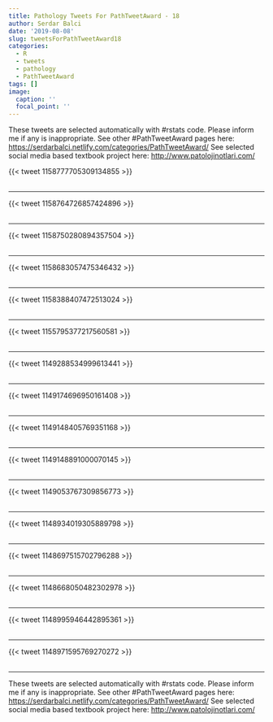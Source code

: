 ```yaml
---
title: Pathology Tweets For PathTweetAward - 18
author: Serdar Balci
date: '2019-08-08'
slug: tweetsForPathTweetAward18
categories:
  - R
  - tweets
  - pathology
  - PathTweetAward
tags: []
image:
  caption: ''
  focal_point: ''
---
```



These tweets are selected automatically with #rstats code. Please inform me if any is inappropriate.
See other #PathTweetAward pages here: https://serdarbalci.netlify.com/categories/PathTweetAward/ 
See selected social media based textbook project here: http://www.patolojinotlari.com/

{{< tweet 1158777705309134855 >}}
<br>
<br>
<hr>
{{< tweet 1158764726857424896 >}}
<br>
<br>
<hr>
{{< tweet 1158750280894357504 >}}
<br>
<br>
<hr>
{{< tweet 1158683057475346432 >}}
<br>
<br>
<hr>
{{< tweet 1158388407472513024 >}}
<br>
<br>
<hr>
{{< tweet 1155795377217560581 >}}
<br>
<br>
<hr>
{{< tweet 1149288534999613441 >}}
<br>
<br>
<hr>
{{< tweet 1149174696950161408 >}}
<br>
<br>
<hr>
{{< tweet 1149148405769351168 >}}
<br>
<br>
<hr>
{{< tweet 1149148891000070145 >}}
<br>
<br>
<hr>
{{< tweet 1149053767309856773 >}}
<br>
<br>
<hr>
{{< tweet 1148934019305889798 >}}
<br>
<br>
<hr>
{{< tweet 1148697515702796288 >}}
<br>
<br>
<hr>
{{< tweet 1148668050482302978 >}}
<br>
<br>
<hr>
{{< tweet 1148995946442895361 >}}
<br>
<br>
<hr>
{{< tweet 1148971595769270272 >}}
<br>
<br>
<hr>


These tweets are selected automatically with #rstats code. Please inform me if any is inappropriate.
See other #PathTweetAward pages here: https://serdarbalci.netlify.com/categories/PathTweetAward/ 
See selected social media based textbook project here: http://www.patolojinotlari.com/
